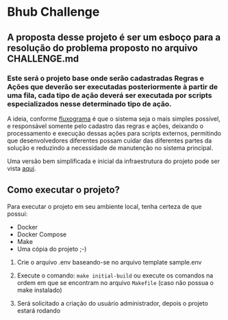 # Bhub Challenge

## A proposta desse projeto é ser um esboço para a resolução do problema proposto no arquivo CHALLENGE.md

### Este será o projeto base onde serão cadastradas Regras e Ações que deverão ser executadas posteriormente à partir de uma fila, cada tipo de ação deverá ser executada por scripts especializados nesse determinado tipo de ação.

A ideia, conforme [fluxograma](https://drive.google.com/file/d/1UKDYw1ITCZAWV-NJ3L56_-pwWP3npvyk/view?usp=sharing) é que o sistema seja o mais simples possível, e responsável somente pelo cadastro das regras e ações, deixando o processamento e execução dessas ações para scripts externos, permitindo que desenvolvedores diferentes possam cuidar das diferentes partes da solução e reduzindo a necessidade de manutenção no sistema principal.

Uma versão bem simplificada e inicial da infraestrutura do projeto pode ser vista [aqui](https://drive.google.com/file/d/1qPRYob4pWSDpyqlX0a5UEpfIDBd4jM5i/view?usp=sharing).

## Como executar o projeto?

Para executar o projeto em seu ambiente local, tenha certeza de que possui:
- Docker
- Docker Compose
- Make
- Uma cópia do projeto ;-)


1. Crie o arquivo .env baseando-se no arquivo template sample.env

1. Execute o comando: `make initial-build` ou execute os comandos na ordem em que se encontram no arquivo `Makefile` (caso não possua o make instalado)

1. Será solicitado a criação do usuário administrador, depois o projeto estará rodando
